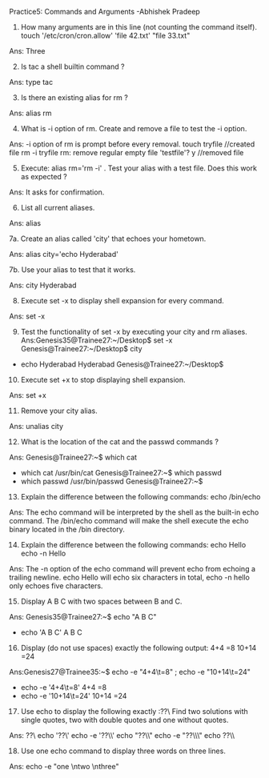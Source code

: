 Practice5: Commands and Arguments -Abhishek Pradeep


1. How many arguments are in this line (not counting the command itself).
touch '/etc/cron/cron.allow' 'file 42.txt' "file 33.txt"

Ans: Three


2. Is tac a shell builtin command ?

Ans: type tac


3. Is there an existing alias for rm ?

Ans: alias rm


4. What is -i option of rm. Create and remove a file to test the -i option.

Ans: -i option of rm is prompt before every removal. 
     touch tryfile                            //created file
     rm -i tryfile
rm: remove regular empty file 'testfile'? y   //removed file


5. Execute: alias rm='rm -i' . Test your alias with a test file. Does this work as expected ?

Ans: It asks for confirmation.


6. List all current aliases.

Ans: alias


7a. Create an alias called 'city' that echoes your hometown.

Ans: alias city='echo Hyderabad'


7b. Use your alias to test that it works.

Ans: city
Hyderabad


8. Execute set -x to display shell expansion for every command.

Ans: set -x


9. Test the functionality of set -x by executing your city and rm aliases.
Ans:Genesis35@Trainee27:~/Desktop$ set -x
Genesis@Trainee27:~/Desktop$ city
+ echo Hyderabad
Hyderabad
Genesis@Trainee27:~/Desktop$ 


10. Execute set +x to stop displaying shell expansion.

Ans: set +x


11. Remove your city alias.

Ans: unalias city


12. What is the location of the cat and the passwd commands ?

Ans: Genesis@Trainee27:~$ which cat
+ which cat
/usr/bin/cat
Genesis@Trainee27:~$ which passwd
+ which passwd
/usr/bin/passwd
Genesis@Trainee27:~$ 


13. Explain the difference between the following commands:
echo
/bin/echo

Ans: The echo command will be interpreted by the shell as the built-in echo command. The /bin/echo command will make the shell execute the echo binary located in the /bin directory.


14. Explain the difference between the following commands:
echo Hello
echo -n Hello

Ans: The -n option of the echo command will prevent echo from echoing a trailing newline. echo Hello will echo six characters in total, echo -n hello only echoes five characters.


15. Display A B C with two spaces between B and C.

Ans: Genesis35@Trainee27:~$ echo "A B  C"
+ echo 'A B  C'
A B  C


16. Display (do not use spaces) exactly the following output:
4+4		=8
10+14 	=24

Ans:Genesis27@Trainee35:~$ echo -e "4+4\t=8" ; echo -e "10+14\t=24"
+ echo -e '4+4\t=8'
4+4	=8
+ echo -e '10+14\t=24'
10+14	=24


17. Use echo to display the following exactly :??\\
Find two solutions with single quotes, two with double quotes and one without quotes.

Ans: ??\\
echo '??\\'
echo -e '??\\\\'
echo "??\\\\"
echo -e "??\\\\\\"
echo ??\\\\


18. Use one echo command to display three words on three lines.

Ans: echo -e "one \ntwo \nthree"
